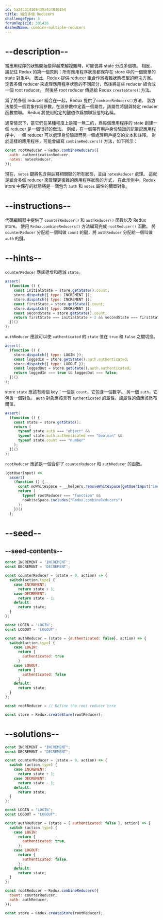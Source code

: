 ```yaml
---
id: 5a24c314108439a4d4036154
title: 組合多個 Reducers
challengeType: 6
forumTopicId: 301436
dashedName: combine-multiple-reducers
---
```


# --description--

當應用程序的狀態開始變得越來越複雜時，可能會將 state 分成多個塊。 相反，請記住 Redux 的第一個原則：所有應用程序狀態都保存在 store 中的一個簡單的 state 對象中。 因此，Redux 提供 reducer 組合作爲複雜狀態模型的解決方案。 定義多個 reducer 來處理應用程序狀態的不同部分，然後將這些 reducer 組合成一個 root reducer。 然後將 root reducer 傳遞給 Redux `createStore()`方法。

爲了將多個 reducer 組合在一起，Redux 提供了`combineReducers()`方法。 該方法接受一個對象作爲參數，在該參數中定義一個屬性，該屬性將鍵與特定 reducer 函數關聯。 Redux 將使用給定的鍵值作爲關聯狀態的名稱。

通常情況下，當它們在某種程度上是獨一無二的，爲每個應用程序的 state 創建一個 reducer 是一個很好的做法。 例如，在一個帶有用戶身份驗證的記筆記應用程序中，一個 reducer 可以處理身份驗證而另一個處理用戶提交的文本和註釋。 對於這樣的應用程序，可能會編寫 `combineReducers()` 方法，如下所示：

```js
const rootReducer = Redux.combineReducers({
  auth: authenticationReducer,
  notes: notesReducer,
});
```

現在，`notes` 鍵將包含與註釋相關聯的所有狀態，並由 `notesReducer` 處理。 這就是組合多個 reducer 來管理更復雜的應用程序狀態的方式， 在此示例中，Redux store 中保存的狀態將是一個包含 `auth` 和 `notes` 屬性的簡單對象。

# --instructions--

代碼編輯器中提供了 `counterReducer()` 和 `authReducer()` 函數以及 Redux store。 使用 `Redux.combineReducers()` 方法編寫完成 `rootReducer()` 函數。 將 `counterReducer` 分配給一個叫做 `count` 的鍵，將 `authReducer` 分配給一個叫做 `auth` 的鍵。

# --hints--

`counterReducer` 應該遞增和遞減 `state`。

```js
assert(
  (function () {
    const initialState = store.getState().count;
    store.dispatch({ type: INCREMENT });
    store.dispatch({ type: INCREMENT });
    const firstState = store.getState().count;
    store.dispatch({ type: DECREMENT });
    const secondState = store.getState().count;
    return firstState === initialState + 2 && secondState === firstState - 1;
  })()
);
```

`authReducer` 應該可以使 `authenticated` 的 `state` 值在 `true` 和 `false` 之間切換。

```js
assert(
  (function () {
    store.dispatch({ type: LOGIN });
    const loggedIn = store.getState().auth.authenticated;
    store.dispatch({ type: LOGOUT });
    const loggedOut = store.getState().auth.authenticated;
    return loggedIn === true && loggedOut === false;
  })()
);
```

store `state` 應該有兩個 key：一個是 `count`，它包含一個數字。 另一個 `auth`，它包含一個對象。 `auth` 對象應該具有 `authenticated` 的屬性，該屬性的值應該爲布爾值。

```js
assert(
  (function () {
    const state = store.getState();
    return (
      typeof state.auth === "object" &&
      typeof state.auth.authenticated === "boolean" &&
      typeof state.count === "number"
    );
  })()
);
```

`rootReducer` 應該是一個合併了 `counterReducer` 和 `authReducer` 的函數。

```js
(getUserInput) =>
  assert(
    (function () {
      const noWhiteSpace = __helpers.removeWhiteSpace(getUserInput("index"));
      return (
        typeof rootReducer === "function" &&
        noWhiteSpace.includes("Redux.combineReducers")
      );
    })()
  );
```

# --seed--

## --seed-contents--

```js
const INCREMENT = 'INCREMENT';
const DECREMENT = 'DECREMENT';

const counterReducer = (state = 0, action) => {
  switch(action.type) {
    case INCREMENT:
      return state + 1;
    case DECREMENT:
      return state - 1;
    default:
      return state;
  }
};

const LOGIN = 'LOGIN';
const LOGOUT = 'LOGOUT';

const authReducer = (state = {authenticated: false}, action) => {
  switch(action.type) {
    case LOGIN:
      return {
        authenticated: true
      }
    case LOGOUT:
      return {
        authenticated: false
      }
    default:
      return state;
  }
};

const rootReducer = // Define the root reducer here

const store = Redux.createStore(rootReducer);
```

# --solutions--

```js
const INCREMENT = "INCREMENT";
const DECREMENT = "DECREMENT";

const counterReducer = (state = 0, action) => {
  switch (action.type) {
    case INCREMENT:
      return state + 1;
    case DECREMENT:
      return state - 1;
    default:
      return state;
  }
};

const LOGIN = "LOGIN";
const LOGOUT = "LOGOUT";

const authReducer = (state = { authenticated: false }, action) => {
  switch (action.type) {
    case LOGIN:
      return {
        authenticated: true,
      };
    case LOGOUT:
      return {
        authenticated: false,
      };
    default:
      return state;
  }
};

const rootReducer = Redux.combineReducers({
  count: counterReducer,
  auth: authReducer,
});

const store = Redux.createStore(rootReducer);
```
